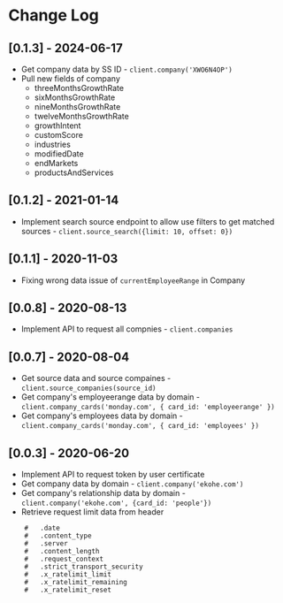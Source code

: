# Change Log

## [0.1.3] - 2024-06-17

- Get company data by SS ID - `client.company('XWO6N4OP')`
- Pull new fields of company
    - threeMonthsGrowthRate
    - sixMonthsGrowthRate
    - nineMonthsGrowthRate
    - twelveMonthsGrowthRate
    - growthIntent
    - customScore
    - industries
    - modifiedDate
    - endMarkets
    - productsAndServices

## [0.1.2] - 2021-01-14

- Implement search source endpoint to allow use filters to get matched sources - `client.source_search({limit: 10, offset: 0})`

## [0.1.1] - 2020-11-03

- Fixing wrong data issue of `currentEmployeeRange` in Company

## [0.0.8] - 2020-08-13

- Implement API to request all compnies - `client.companies`

## [0.0.7] - 2020-08-04

- Get source data and source compaines - `client.source_companies(source_id)`
- Get company's employeerange data by domain -  `client.company_cards('monday.com', { card_id: 'employeerange' })`
- Get company's employees data by domain -  `client.company_cards('monday.com', { card_id: 'employees' })`

## [0.0.3] - 2020-06-20

- Implement API to request token by user certificate
- Get company data by domain - `client.company('ekohe.com')`
- Get company's relationship data by domain -  `client.company('ekohe.com', {card_id: 'people'})`
- Retrieve request limit data from header

```
    #   .date
    #   .content_type
    #   .server
    #   .content_length
    #   .request_context
    #   .strict_transport_security
    #   .x_ratelimit_limit
    #   .x_ratelimit_remaining
    #   .x_ratelimit_reset
```
